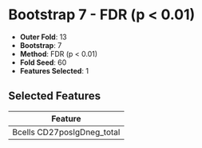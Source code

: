# Bootstrap 7 - FDR (p < 0.01)

- **Outer Fold**: 13
- **Bootstrap**: 7
- **Method**: FDR (p < 0.01)
- **Fold Seed**: 60
- **Features Selected**: 1

## Selected Features

| Feature |
|---------|
| Bcells CD27posIgDneg_total |
